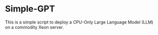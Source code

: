 # Simple-GPT
This is a simple script to deploy a CPU-Only Large Language Model (LLM) on a commodity Xeon server.
